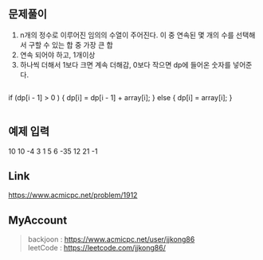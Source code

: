 ## 문제풀이
 1. n개의 정수로 이루어진 임의의 수열이 주어진다. 이 중 연속된 몇 개의 수를 선택해서 구할 수 있는 합 중 가장 큰 합
 2. 연속 되어야 하고, 1개이상
 3. 하나씩 더해서 1보다 크면 계속 더해감, 0보다 작으면 dp에 들어온 숫자를 넣어준다.
 
> ```
if (dp[i - 1] > 0 ) {
	dp[i] = dp[i - 1] + array[i];
} else {
	dp[i] = array[i];
}
> ```

## 예제 입력
10
10 -4 3 1 5 6 -35 12 21 -1

## Link
https://www.acmicpc.net/problem/1912

## MyAccount

> backjoon : <https://www.acmicpc.net/user/jjkong86>  
> leetCode : <https://leetcode.com/jjkong86/>
